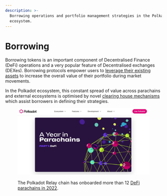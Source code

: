 ```yaml
---
description: >-
  Borrowing operations and portfolio management strategies in the Polkadot
  ecosystem.
---
```


# Borrowing

Borrowing tokens is an important component of Decentralised Finance (DeFi) operations and a very popular feature of Decentralised exchanges (DEXes). Borrowing protocols empower users to [leverage their existing assets](./) to increase the overall value of their portfolio during market movements.

In the Polkadot ecosystem, this constant spread of value across parachains and external ecosystems is optimised by novel [clearing house mechanisms](liquidation.md) which assist borrowers in defining their strategies.&#x20;



<figure><img src="../../../.gitbook/assets/O_BorrowingParachains (2).JPG" alt="A view of interconnected Parachains offering DeFi services in the Polkadot ecosystem."><figcaption><p>The Polkadot Relay chain has onboarded more than 12 <a href="https://polkadot.network/blog/a-year-in-parachains-part-1-defi">DeFi parachains in 2022</a>. </p></figcaption></figure>

